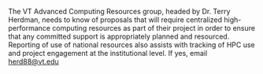The VT Advanced Computing Resources group, headed by Dr. Terry Herdman, needs to know of proposals that will require centralized high-performance computing resources as part of their project in order to ensure that any committed support is appropriately planned and resourced. Reporting of use of national resources also assists with tracking of HPC use and project engagement at the institutional level.  If yes, email herd88@vt.edu
